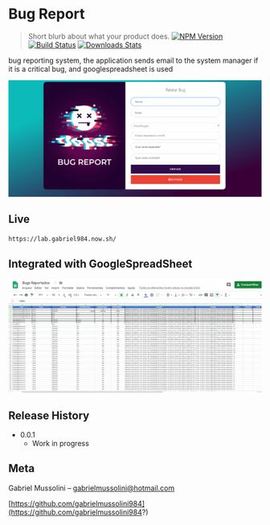 # Bug Report
> Short blurb about what your product does.
[![NPM Version][npm-image]][npm-url]
[![Build Status][travis-image]][travis-url]
[![Downloads Stats][npm-downloads]][npm-url]


bug reporting system, the application sends email to the system manager if it is a critical bug, and googlespreadsheet is used

![](header.png)

## Live
```sh
https://lab.gabriel984.now.sh/
```

## Integrated with GoogleSpreadSheet

![](googlespreadsheet.png)

## Release History

* 0.0.1
    * Work in progress

## Meta

Gabriel Mussolini – gabrielmussolini@hotmail.com

[https://github.com/gabrielmussolini984](https://github.com/gabrielmussolini984?)

<!-- Markdown link & img dfn's -->
[npm-image]: https://img.shields.io/npm/v/datadog-metrics.svg?style=flat-square
[npm-url]: https://npmjs.org/package/datadog-metrics
[npm-downloads]: https://img.shields.io/npm/dm/datadog-metrics.svg?style=flat-square
[travis-image]: https://img.shields.io/travis/dbader/node-datadog-metrics/master.svg?style=flat-square
[travis-url]: https://travis-ci.org/dbader/node-datadog-metrics